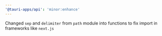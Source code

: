 ```yaml
---
'@tauri-apps/api': 'minor:enhance'
---
```


Changed `sep` and `delimiter` from `path` module into functions to fix import in frameworks like `next.js`

